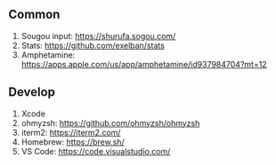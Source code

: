 ## Common
1. Sougou input: https://shurufa.sogou.com/
2. Stats: https://github.com/exelban/stats
3. Amphetamine: https://apps.apple.com/us/app/amphetamine/id937984704?mt=12

## Develop
1. Xcode
2. ohmyzsh: https://github.com/ohmyzsh/ohmyzsh
3. iterm2: https://iterm2.com/
4. Homebrew: https://brew.sh/
5. VS Code: https://code.visualstudio.com/
